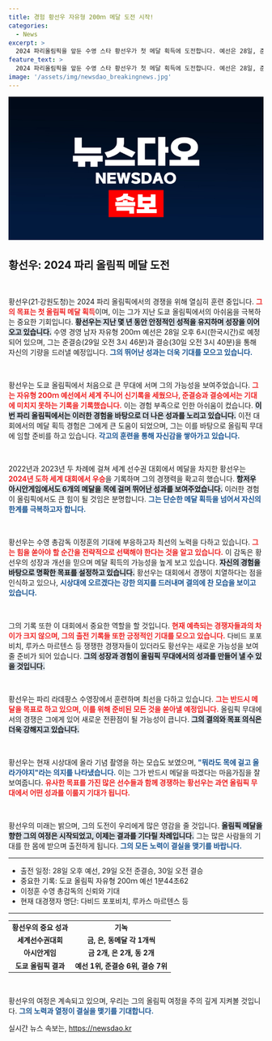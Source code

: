 ```yaml
---
title: 경험 황선우 자유형 200ｍ 메달 도전 시작!
categories:
  - News
excerpt: >
  2024 파리올림픽을 앞둔 수영 스타 황선우가 첫 메달 획득에 도전합니다. 예선은 28일, 준결승은 29일, 결승은 30일! 치열한 경쟁 속 황선우의 메달 꿈은 실현될 수 있을까요? 기대감이 고조됩니다!
feature_text: >
  2024 파리올림픽을 앞둔 수영 스타 황선우가 첫 메달 획득에 도전합니다. 예선은 28일, 준결승은 29일, 결승은 30일! 치열한 경쟁 속 황선우의 메달 꿈은 실현될 수 있을까요? 기대감이 고조됩니다!
image: '/assets/img/newsdao_breakingnews.jpg'
---
```


<p><img src="/assets/img/newsdao_breakingnews.jpg" alt="cryptoinkorea 속보" /></p>

<h2 data-ke-size="size26">황선우: 2024 파리 올림픽 메달 도전</h2>

<p data-ke-size="size16">&nbsp;</p>

<p>황선우(21·강원도청)는 2024 파리 올림픽에서의 경쟁을 위해 열심히 훈련 중입니다. <b><span style="color: #ee2323;">그의 목표는 첫 올림픽 메달 획득</span></b>이며, 이는 그가 지난 도쿄 올림픽에서의 아쉬움을 극복하는 중요한 기회입니다. <b><span style="background-color: #21538527;">황선우는 지난 몇 년 동안 안정적인 성적을 유지하며 성장을 이어오고 있습니다.</span></b> 수영 경영 남자 자유형 200ｍ 예선은 28일 오후 6시(한국시간)로 예정되어 있으며, 그는 준결승(29일 오전 3시 46분)과 결승(30일 오전 3시 40분)을 통해 자신의 기량을 드러낼 예정입니다. <b><span style="color: #1a5490;">그의 뛰어난 성과는 더욱 기대를 모으고 있습니다.</span></b></p>

<p data-ke-size="size16">&nbsp;</p>

<p>황선우는 도쿄 올림픽에서 처음으로 큰 무대에 서며 그의 가능성을 보여주었습니다. <b><span style="color: #ee2323;">그는 자유형 200ｍ 예선에서 세계 주니어 신기록을 세웠으나, 준결승과 결승에서는 기대에 미치지 못하는 기록을 기록했습니다.</span></b> 이는 경험 부족으로 인한 아쉬움이 컸습니다. <b><span style="background-color: #21538527;">이번 파리 올림픽에서는 이러한 경험을 바탕으로 더 나은 성과를 노리고 있습니다.</span></b> 이전 대회에서의 메달 획득 경험은 그에게 큰 도움이 되었으며, 그는 이를 바탕으로 올림픽 무대에 임할 준비를 하고 있습니다. <b><span style="color: #1a5490;">각고의 훈련을 통해 자신감을 쌓아가고 있습니다.</span></b></p>

<p data-ke-size="size16">&nbsp;</p>

<p>2022년과 2023년 두 차례에 걸쳐 세계 선수권 대회에서 메달을 차지한 황선우는 <b><span style="color: #ee2323;">2024년 도하 세계 대회에서 우승</span></b>을 기록하며 그의 경쟁력을 확고히 했습니다. <b><span style="background-color: #21538527;">항저우 아시안게임에서도 6개의 메달을 목에 걸며 뛰어난 성과를 보여주었습니다.</span></b> 이러한 경험이 올림픽에서도 큰 힘이 될 것임은 분명합니다. <b><span style="color: #1a5490;">그는 단순한 메달 획득을 넘어서 자신의 한계를 극복하고자 합니다.</span></b></p>

<p data-ke-size="size16">&nbsp;</p>

<p>황선우는 수영 총감독 이정훈의 기대에 부응하고자 최선의 노력을 다하고 있습니다. <b><span style="color: #ee2323;">그는 힘을 쏟아야 할 순간을 전략적으로 선택해야 한다는 것을 알고 있습니다.</span></b> 이 감독은 황선우의 성장과 개선을 믿으며 메달 획득의 가능성을 높게 보고 있습니다. <b><span style="background-color: #21538527;">자신의 경험을 바탕으로 명확한 목표를 설정하고 있습니다.</span></b> 황선우는 대회에서 경쟁이 치열하다는 점을 인식하고 있으나, <b><span style="color: #1a5490;">시상대에 오르겠다는 강한 의지를 드러내며 결의에 찬 모습을 보이고 있습니다.</span></b></p>

<p data-ke-size="size16">&nbsp;</p>

<p>그의 기록 또한 이 대회에서 중요한 역할을 할 것입니다. <b><span style="color: #ee2323;">현재 예측되는 경쟁자들과의 차이가 크지 않으며, 그의 출전 기록들 또한 긍정적인 기대를 모으고 있습니다.</span></b> 다비드 포포비치, 루카스 마르텐스 등 쟁쟁한 경쟁자들이 있더라도 황선우는 새로운 가능성을 보여줄 준비가 되어 있습니다. <b><span style="background-color: #21538527;">그의 성장과 경험이 올림픽 무대에서의 성과를 만들어 낼 수 있을 것입니다.</span></b></p>

<p data-ke-size="size16">&nbsp;</p>

<p>황선우는 파리 라데팡스 수영장에서 훈련하며 최선을 다하고 있습니다. <b><span style="color: #ee2323;">그는 반드시 메달을 목표로 하고 있으며, 이를 위해 준비된 모든 것을 쏟아낼 예정입니다.</span></b> 올림픽 무대에서의 경쟁은 그에게 있어 새로운 전환점이 될 가능성이 큽니다. <b><span style="background-color: #21538527;">그의 결의와 목표 의식은 더욱 강해지고 있습니다.</span></b></p>

<p data-ke-size="size16">&nbsp;</p>

<p>황선우는 현재 시상대에 올라 기념 촬영을 하는 모습도 보였으며, <b><span style="color: #1a5490;">"뭐라도 목에 걸고 올라가야지"라는 의지를 나타냈습니다.</span></b> 이는 그가 반드시 메달을 따겠다는 마음가짐을 잘 보여줍니다. <b><span style="color: #ee2323;">유사한 목표를 가진 많은 선수들과 함께 경쟁하는 황선우는 과연 올림픽 무대에서 어떤 성과를 이룰지 기대가 됩니다.</span></b> </p>

<p data-ke-size="size16">&nbsp;</p>

<p>황선우의 미래는 밝으며, 그의 도전이 우리에게 많은 영감을 줄 것입니다. <b><span style="background-color: #21538527;">올림픽 메달을 향한 그의 여정은 시작되었고, 이제는 결과를 기다릴 차례입니다.</span></b> 그는 많은 사람들의 기대를 한 몸에 받으며 출전하게 됩니다. <b><span style="color: #1a5490;">그의 모든 노력이 결실을 맺기를 바랍니다.</span></b></p>

<hr>

<ul>
    <li>출전 일정: 28일 오후 예선, 29일 오전 준결승, 30일 오전 결승</li>
    <li>중요한 기록: 도쿄 올림픽 자유형 200ｍ 예선 1분44초62</li>
    <li>이정훈 수영 총감독의 신뢰와 기대</li>
    <li>현재 대경쟁자 명단: 다비드 포포비치, 루카스 마르텐스 등</li>
</ul>

<hr>

<table style="width:100%">
    <tr>
        <td style="text-align: center; height: 17px;"><b>황선우의 중요 성과</b></td>
        <td style="text-align: center; height: 17px;"><b>기녹</b></td>
    </tr>
    <tr>
        <td style="text-align: center; height: 17px;"><b>세계선수권대회</b></td>
        <td style="text-align: center; height: 17px;"><b>금, 은, 동메달 각 1개씩</b></td>
    </tr>
    <tr>
        <td style="text-align: center; height: 17px;"><b>아시안게임</b></td>
        <td style="text-align: center; height: 17px;"><b>금 2개, 은 2개, 동 2개</b></td>
    </tr>
    <tr>
        <td style="text-align: center; height: 17px;"><b>도쿄 올림픽 결과</b></td>
        <td style="text-align: center; height: 17px;"><b>예선 1위, 준결승 6위, 결승 7위</b></td>
    </tr>
</table>

<p data-ke-size="size16">&nbsp;</p>

<p>황선우의 여정은 계속되고 있으며, 우리는 그의 올림픽 여정을 주의 깊게 지켜볼 것입니다. <b><span style="color: #1a5490;">그의 노력과 열정이 결실을 맺기를 기대합니다.</span></b></p>
실시간 뉴스 속보는, <a href="https://newsdao.kr" rel="dofollow">https://newsdao.kr</a>


